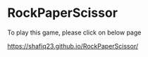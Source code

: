 # RockPaperScissor
To play this game, please click on below page
 
 https://shafiq23.github.io/RockPaperScissor/
